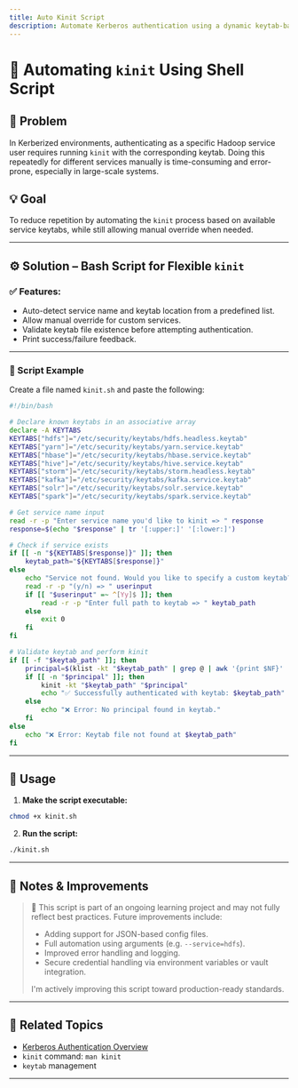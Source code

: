 ```yaml
---
title: Auto Kinit Script
description: Automate Kerberos authentication using a dynamic keytab-based shell script.
---
```


# 🔐 Automating `kinit` Using Shell Script

## 🚨 Problem

In Kerberized environments, authenticating as a specific Hadoop service user requires running `kinit` with the corresponding keytab. Doing this repeatedly for different services manually is time-consuming and error-prone, especially in large-scale systems.

## 💡 Goal

To reduce repetition by automating the `kinit` process based on available service keytabs, while still allowing manual override when needed.

---

## ⚙️ Solution – Bash Script for Flexible `kinit`

### ✅ Features:
- Auto-detect service name and keytab location from a predefined list.
- Allow manual override for custom services.
- Validate keytab file existence before attempting authentication.
- Print success/failure feedback.

---

### 🧪 Script Example

Create a file named `kinit.sh` and paste the following:

```bash
#!/bin/bash

# Declare known keytabs in an associative array
declare -A KEYTABS
KEYTABS["hdfs"]="/etc/security/keytabs/hdfs.headless.keytab"
KEYTABS["yarn"]="/etc/security/keytabs/yarn.service.keytab"
KEYTABS["hbase"]="/etc/security/keytabs/hbase.service.keytab"
KEYTABS["hive"]="/etc/security/keytabs/hive.service.keytab"
KEYTABS["storm"]="/etc/security/keytabs/storm.headless.keytab"
KEYTABS["kafka"]="/etc/security/keytabs/kafka.service.keytab"
KEYTABS["solr"]="/etc/security/keytabs/solr.service.keytab"
KEYTABS["spark"]="/etc/security/keytabs/spark.service.keytab"

# Get service name input
read -r -p "Enter service name you'd like to kinit => " response
response=$(echo "$response" | tr '[:upper:]' '[:lower:]')

# Check if service exists
if [[ -n "${KEYTABS[$response]}" ]]; then
    keytab_path="${KEYTABS[$response]}"
else
    echo "Service not found. Would you like to specify a custom keytab?"
    read -r -p "(y/n) => " userinput
    if [[ "$userinput" =~ ^[Yy]$ ]]; then
        read -r -p "Enter full path to keytab => " keytab_path
    else
        exit 0
    fi
fi

# Validate keytab and perform kinit
if [[ -f "$keytab_path" ]]; then
    principal=$(klist -kt "$keytab_path" | grep @ | awk '{print $NF}' | head -n 1)
    if [[ -n "$principal" ]]; then
        kinit -kt "$keytab_path" "$principal"
        echo "✅ Successfully authenticated with keytab: $keytab_path"
    else
        echo "❌ Error: No principal found in keytab."
    fi
else
    echo "❌ Error: Keytab file not found at $keytab_path"
fi
````

---

## 🚀 Usage

1. **Make the script executable:**

```bash
chmod +x kinit.sh
```

2. **Run the script:**

```bash
./kinit.sh
```

---

## 🧭 Notes & Improvements

> 🔄 This script is part of an ongoing learning project and may not fully reflect best practices. Future improvements include:
>
> * Adding support for JSON-based config files.
> * Full automation using arguments (e.g. `--service=hdfs`).
> * Improved error handling and logging.
> * Secure credential handling via environment variables or vault integration.
>
> I'm actively improving this script toward production-ready standards.

---

## 📎 Related Topics

* [Kerberos Authentication Overview](https://web.mit.edu/kerberos/)
* `kinit` command: `man kinit`
* `keytab` management
---